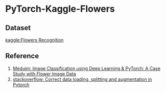 # PyTorch-Kaggle-Flowers
## Dataset 
[kaggle:Flowers Recognition](https://www.kaggle.com/alxmamaev/flowers-recognition/)



## Reference

1. [Meduim: Image Classification using Deep Learning & PyTorch: A Case Study with Flower Image Data](https://medium.com/towards-artificial-intelligence/image-classification-using-deep-learning-pytorch-a-case-study-with-flower-image-data-80a18554df63)
2. [stackoverflow: Correct data loading, splitting and augmentation in Pytorch](https://stackoverflow.com/questions/56582246/correct-data-loading-splitting-and-augmentation-in-pytorch)